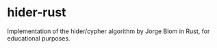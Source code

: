 # hider-rust
Implementation of the hider/cypher algorithm by Jorge Blom in Rust, for educational purposes.
